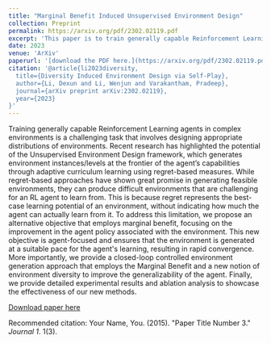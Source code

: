 ```yaml
---
title: "Marginal Benefit Induced Unsupervised Environment Design"
collection: Preprint
permalink: https://arxiv.org/pdf/2302.02119.pdf
excerpt: 'This paper is to train generally capable Reinforcement Learning agents by incorporating the proposed marginal benefit and diversity metrics.'
date: 2023
venue: 'ArXiv'
paperurl: '[download the PDF here.](https://arxiv.org/pdf/2302.02119.pdf)'
citation: '@article{li2023diversity,
  title={Diversity Induced Environment Design via Self-Play},
  author={Li, Dexun and Li, Wenjun and Varakantham, Pradeep},
  journal={arXiv preprint arXiv:2302.02119},
  year={2023}
}'
---
```

Training generally capable Reinforcement Learning agents in complex environments is a challenging task that involves designing appropriate distributions of environments. Recent research has highlighted the potential of the Unsupervised Environment Design framework, which generates environment instances/levels at the frontier of the agent’s capabilities through adaptive curriculum learning using regret-based measures. While regret-based approaches have shown great promise in generating feasible environments, they can produce difficult environments that are challenging for an RL agent to learn from. This is because regret represents the best-case learning potential of an environment, without indicating how much the agent can actually learn from it. To address this limitation, we propose an alternative objective that employs marginal benefit, focusing on the improvement in the agent policy associated with the environment. This new objective is agent-focused and ensures that the environment is generated at a suitable pace for the agent's learning, resulting in rapid convergence. More importantly, we provide a closed-loop controlled environment generation approach that employs the Marginal Benefit and a new notion of environment diversity to improve the generalizability of the agent. Finally, we provide detailed experimental results and ablation analysis to showcase the effectiveness of our new methods.

[Download paper here](http://academicpages.github.io/files/paper3.pdf)

Recommended citation: Your Name, You. (2015). "Paper Title Number 3." <i>Journal 1</i>. 1(3).
